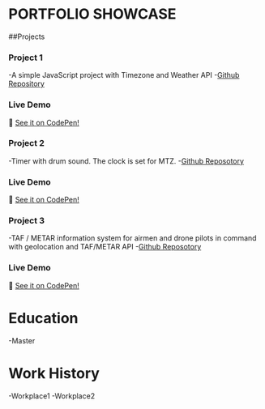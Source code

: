 # PORTFOLIO SHOWCASE

##Projects
### Project 1
-A simple JavaScript project with Timezone and Weather API 
-[Github Repository](https://github.com/sjun8080/portfolio-weather.git)
### Live Demo
🔗 [See it on CodePen!](https://codepen.io/stevejun80/full/LEYLqpr)


### Project 2
-Timer with drum sound. The clock is set for MTZ.
-[Github Reposotory](https://github.com/sjun8080/portfolio-drumtimer.git)
### Live Demo
🔗 [See it on CodePen!](https://codepen.io/stevejun80/full/azbWPom)

### Project 3
-TAF / METAR information system for airmen and drone pilots in command with geolocation and TAF/METAR API
-[Github Reposotory](https://github.com/sjun8080/portfolio-TAF_METAR_report.git)
### Live Demo
🔗 [See it on CodePen!](https://codepen.io/stevejun80/full/ByadmwR)

# Education
-Master

# Work History
-Workplace1
-Workplace2

